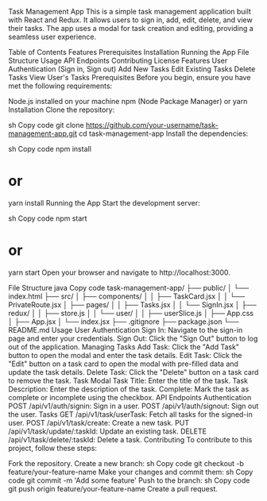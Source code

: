 Task Management App
This is a simple task management application built with React and Redux. It allows users to sign in, add, edit, delete, and view their tasks. The app uses a modal for task creation and editing, providing a seamless user experience.

Table of Contents
Features
Prerequisites
Installation
Running the App
File Structure
Usage
API Endpoints
Contributing
License
Features
User Authentication (Sign in, Sign out)
Add New Tasks
Edit Existing Tasks
Delete Tasks
View User's Tasks
Prerequisites
Before you begin, ensure you have met the following requirements:

Node.js installed on your machine
npm (Node Package Manager) or yarn
Installation
Clone the repository:

sh
Copy code
git clone https://github.com/your-username/task-management-app.git
cd task-management-app
Install the dependencies:

sh
Copy code
npm install
# or
yarn install
Running the App
Start the development server:

sh
Copy code
npm start
# or
yarn start
Open your browser and navigate to http://localhost:3000.

File Structure
java
Copy code
task-management-app/
├── public/
│   └── index.html
├── src/
│   ├── components/
│   │   ├── TaskCard.jsx
│   │   └── PrivateRoute.jsx
│   ├── pages/
│   │   ├── Tasks.jsx
│   │   └── SignIn.jsx
│   ├── redux/
│   │   ├── store.js
│   │   └── user/
│   │       ├── userSlice.js
│   ├── App.css
│   ├── App.jsx
│   └── index.jsx
├── .gitignore
├── package.json
└── README.md
Usage
User Authentication
Sign In: Navigate to the sign-in page and enter your credentials.
Sign Out: Click the "Sign Out" button to log out of the application.
Managing Tasks
Add Task: Click the "Add Task" button to open the modal and enter the task details.
Edit Task: Click the "Edit" button on a task card to open the modal with pre-filled data and update the task details.
Delete Task: Click the "Delete" button on a task card to remove the task.
Task Modal
Task Title: Enter the title of the task.
Task Description: Enter the description of the task.
Complete: Mark the task as complete or incomplete using the checkbox.
API Endpoints
Authentication
POST /api/v1/auth/signin: Sign in a user.
POST /api/v1/auth/signout: Sign out the user.
Tasks
GET /api/v1/task/userTask: Fetch all tasks for the signed-in user.
POST /api/v1/task/create: Create a new task.
PUT /api/v1/task/update/:taskId: Update an existing task.
DELETE /api/v1/task/delete/:taskId: Delete a task.
Contributing
To contribute to this project, follow these steps:

Fork the repository.
Create a new branch:
sh
Copy code
git checkout -b feature/your-feature-name
Make your changes and commit them:
sh
Copy code
git commit -m 'Add some feature'
Push to the branch:
sh
Copy code
git push origin feature/your-feature-name
Create a pull request.
